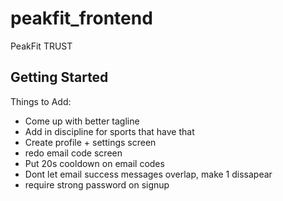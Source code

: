# peakfit_frontend

PeakFit TRUST

## Getting Started

Things to Add:
- Come up with better tagline
- Add in discipline for sports that have that
- Create profile + settings screen
- redo email code screen
- Put 20s cooldown on email codes 
- Dont let email success messages overlap, make 1 dissapear
- require strong password on signup